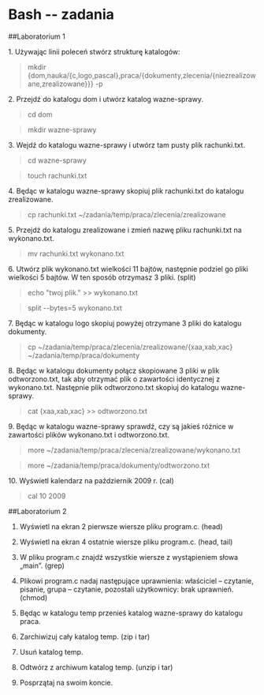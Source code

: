 Bash -- zadania    
===============
##Laboratorium 1

1\. Używając linii poleceń stwórz strukturę katalogów:


> mkdir {dom,nauka/{c,logo,pascal},praca/{dokumenty,zlecenia/{niezrealizowane,zrealizowane}}} -p


2\. Przejdź do katalogu dom i utwórz katalog wazne-sprawy.

> cd dom

> mkdir wazne-sprawy

3\. Wejdź do katalogu wazne-sprawy i utwórz tam pusty plik rachunki.txt.

> cd wazne-sprawy

> touch rachunki.txt

4\. Będąc w katalogu wazne-sprawy skopiuj plik rachunki.txt do katalogu zrealizowane.

> cp rachunki.txt ~/zadania/temp/praca/zlecenia/zrealizowane

5\. Przejdź do katalogu zrealizowane i zmień nazwę pliku rachunki.txt na wykonano.txt.

> mv rachunki.txt wykonano.txt

6\. Utwórz plik wykonano.txt wielkości 11 bajtów, następnie podziel go pliki wielkości 5 bajtów. W ten sposób otrzymasz 3 pliki. (split)

> echo "twoj plik." >> wykonano.txt

> split --bytes=5 wykonano.txt

7\. Będąc w katalogu logo skopiuj powyżej otrzymane 3 pliki do katalogu dokumenty.

> cp ~/zadania/temp/praca/zlecenia/zrealizowane/{xaa,xab,xac} ~/zadania/temp/praca/dokumenty

8\. Będąc w katalogu dokumenty połącz skopiowane 3 pliki w plik odtworzono.txt, tak aby otrzymać plik o zawartości identycznej z wykonano.txt. Następnie plik odtworzono.txt skopiuj do katalogu wazne-sprawy.

> cat {xaa,xab,xac} >> odtworzono.txt

9\. Będąc w katalogu wazne-sprawy sprawdź, czy są jakieś różnice w zawartości plików wykonano.txt i odtworzono.txt.

> more ~/zadania/temp/praca/zlecenia/zrealizowane/wykonano.txt

> more ~/zadania/temp/praca/dokumenty/odtworzono.txt

10\. Wyświetl kalendarz na październik 2009 r. (cal)

> cal 10 2009

##Laboratorium 2

1. Wyświetl na ekran 2 pierwsze wiersze pliku program.c. (head)

2. Wyświetl na ekran 4 ostatnie wiersze pliku program.c. (head, tail)

3. W pliku program.c znajdź wszystkie wiersze z wystąpieniem słowa „main”. (grep)

4. Plikowi program.c nadaj następujące uprawnienia: właściciel – czytanie, pisanie, grupa – czytanie, pozostali użytkownicy: brak uprawnień. (chmod)

5. Będąc w katalogu temp przenieś katalog wazne-sprawy do katalogu praca.

6. Zarchiwizuj cały katalog temp. (zip i tar)

7. Usuń katalog temp.

8. Odtwórz z archiwum katalog temp. (unzip i tar)

9. Posprzątaj na swoim koncie.

